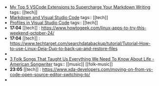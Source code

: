 - [My Top 5 VSCode Extensions to Supercharge Your Markdown Writing](https://mayashavin.com/articles/vscode-extensions-markdown-writing)
  tags:: [[tech]]
- [Markdown and Visual Studio Code](https://code.visualstudio.com/Docs/languages/markdown)
  tags:: [[tech]]
- [Profiles in Visual Studio Code](https://code.visualstudio.com/docs/configure/profiles#_doc-writer-profile-template)
  tags:: [[tech]]
- **17:04** [[tech]] :  https://www.howtogeek.com/linux-apps-to-try-this-weekend-october-24/
- **17:04** [[tech]] :  https://www.techtarget.com/searchdatabackup/tutorial/Tutorial-How-to-use-Linux-Deja-Dup-to-back-up-and-restore-files
-
- [3 Folk Songs That Taught Us Everything We Need To Know About Life - American Songwriter](https://americansongwriter.com/3-folk-songs-that-taught-us-everything-we-need-to-know-about-life/)
  tags:: [[music]] [[folk-music]]
- **23:05** [[tech]] :  https://www.xda-developers.com/moving-on-from-vs-code-open-source-editor-switching-to/
-